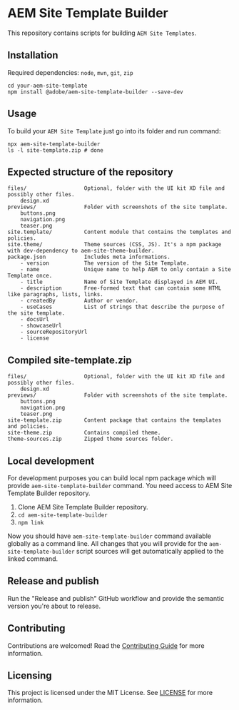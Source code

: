 # AEM Site Template Builder

This repository contains scripts for building `AEM Site Templates`.

## Installation

Required dependencies: `node`, `mvn`, `git`, `zip`

```
cd your-aem-site-template
npm install @adobe/aem-site-template-builder --save-dev
```

## Usage

To build your `AEM Site Template` just go into its folder and run command:

```
npx aem-site-template-builder
ls -l site-template.zip # done
```

## Expected structure of the repository

```
files/                  Optional, folder with the UI kit XD file and possibly other files.
    design.xd
previews/               Folder with screenshots of the site template.
    buttons.png
    navigation.png
    teaser.png
site.template/          Content module that contains the templates and policies.
site.theme/             Theme sources (CSS, JS). It's a npm package with dev-dependency to aem-site-theme-builder.
package.json            Includes meta informations.
    - version           The version of the Site Template.
    - name              Unique name to help AEM to only contain a Site Template once.
    - title             Name of Site Template displayed in AEM UI.
    - description       Free-formed text that can contain some HTML like paragraphs, lists, links.
    - createdBy         Author or vendor.
    - useCases          List of strings that describe the purpose of the site template.
    - docsUrl
    - showcaseUrl
    - sourceRepositoryUrl
    - license
```

## Compiled site-template.zip

```
files/                  Optional, folder with the UI kit XD file and possibly other files.
    design.xd
previews/               Folder with screenshots of the site template.
    buttons.png
    navigation.png
    teaser.png
site-template.zip       Content package that contains the templates and policies.
site-theme.zip          Contains compiled theme.
theme-sources.zip       Zipped theme sources folder.
```

## Local development

For development purposes you can build local npm package which will provide `aem-site-template-builder` command. You need access to AEM Site Template Builder repository.

1. Clone AEM Site Template Builder repository.
2. `cd aem-site-template-builder`
3. `npm link`

Now you should have `aem-site-template-builder` command available globally as a command line. All changes that you will provide for the `aem-site-template-builder` script sources will get automatically applied to the linked command.

## Release and publish

Run the "Release and publish" GitHub workflow and provide the semantic version you're about to release.

## Contributing

Contributions are welcomed! Read the [Contributing Guide](.github/CONTRIBUTING.md) for more information.

## Licensing
This project is licensed under the MIT License. See [LICENSE](LICENSE.md) for more information.
